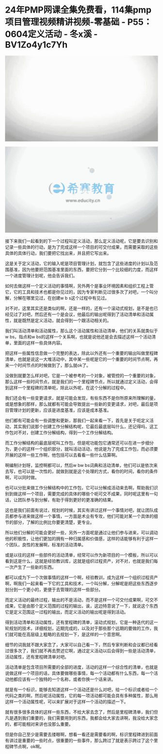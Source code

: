 # 24年PMP网课全集免费看，114集pmp项目管理视频精讲视频-零基础 - P55：0604定义活动 - 冬x溪 - BV1Zo4y1c7Yh

![](img/b41f5e9f95a9476100ced702abb4f071_0.png)

![](img/b41f5e9f95a9476100ced702abb4f071_1.png)

接下来我们一起看到的下一个过程叫定义活动，那么定义活动呢，它是要去识别和记录一些具体的行动，是为了完成这样一个项目的可交付成果，而需要采取的这些具体的具体行动，我们要把它找出来，并且把它写出来。

这是关于定义活动，它的输入呢是项目管理计划，就包含了这些进度的计划以及范围基准，因为他要把范围基准里面的东西，要把它分到一个比较细的力度，而这样一个进度管理计划呢，他会告诉我们。

如何去做这样一个定义活动的事情啊，另外两个是事业环境因素和组织工程上管它，它的工具和技术也都是你见过的，因为专家判断见过很多次了对吧，一个叫分解，分解在哪里见过，在创建w b s这个过程中有见过。

对不对，这里其实还是类似的啊，还是一样的，还有一个滚动式规划，是不是也已经见过了对吧，然后还有一个是会议，他最后的输出呢得到了活动清单和活动属性，就是既然是定义活动，就会得到一个跟活动相关的。

我们叫活动清单和活动属性，那么这个活动属性和活动清单，他们的关系就类似于w bs，指点和w bs的这样一个关系啊，也就是说他还是会去描述这样一个活动清单，里面的这样一些具体内容。

把这样一些属性信息做一个完整的表达，除此以外还有一个重要的输出叫做里程碑清单，也就是说这一大堆活动中，其中某一些呢是它的一个重要的时间节点啊，再来一个时间节点的时候做到了，那么就ok了。

没做到就要怎么样对吧，它是一个被参考的一个对象，被管控的一个重要的对象，那么这样一些时间节点，就是我们的一个里程碑节点，所以就通过定义活动，会得到这样一个里程碑的清单呃，除此以外呢，在这个分解的过程中。

我们还会有一些变更请求，就是可能会发现，有些东西不是你所原来所理解的量，或是想象的那样，那么就都有可能会导致提出一些新的变更请求，对吧，最后是项目管理计划的更新，应该是进度基准，应该是成本基准。

他们都有可能会有一些调整和更新，那我们一起来看一下，首先是关于呃定义活动，其实我们说那个创建工作分解结构呢，它最后最底层叫什么，还记得吗，这工作包对不对，创建工作分解结构，得到一个工作分解结构。

而工作分解结构的最底层呢叫工作包，但是呢功能包它通常还可以在进一步细分为，更小的这样一个组织部分，就叫活动活动，他说是为了完成工作包，而必须要开展的这样一些工作啊，他包括可以去看看一些什么估算啊。

啊编制计划呀，监控啊都可以，然后w bw bs词典和活动清单，他们可以是依次来去写，也可以是一次性的，就做到就是这个处理的方式，看你的时间，看你的条件啊，可以同时做。

也可以分批来做工作分解结构中的工作包，它可以分解成活动来去啊，帮助我们识别到做这样一个项目，需要完成的具体的哪些个呃可交不成果，同时呢这里有一句话，让团队参与到分解，有助于得到更好的更准确的结果。

这也是我们前面有说过，规划的时候，其实有讲过这样一个事情对吧，就让团队成员都参与进来做这样一个事情，一方面是术业有专攻，他们可能对某一个具体的细节的部分，了解的比例比你要更清楚，更专业。

所以他们分解的可能会更好一些，另外一方面呢是通过让他们参与进来，可以调动他的积极性，让他们更加的拥有一种归属感和价值感，这样的话能够有利于这样一个团队，良性的发展啊，标准的活动清单。

或是以往的这样一些部件的活动清单，经常可以作为新项目的一个模板，所以可以看到这是什么，这就是经验教训库，这就是组织过程资产，对不对，也就是我们每一次产生了一些新的东西。

都可以成为下一个次做事情的这样一个啊，经验教训，成为这样一个组织过程资产啊，啊我们一起来看一下它的工具和技术，一个叫分解，分解呢是把这些东西逐步划分到一个更小的，更便于去管理的这样一些部分。

而定义活动的最终过程，输出的不是活动，而不是这样一个可交付成果啊，可交不成果，它是由那个定义范围的过程的输出，诶，这边特意说了一下，就说这个东西它是定义范围这一过程的输出，而定义活动的输出呢是得到活动。

得到活动清单和活动属性，还有里程碑的清单，滚动式规划，它是一种迭代的这一轮规划的技术，详细规划，近期完成的，以及对于那些那个远期的要做的工作，我们就可能在高层级上粗略的去规划一下，是这样的一个意思啊。

细节的词我就不跟大家念了，大家可以自己看一下，然后专家判断和会议都已经看过很多次了，我们就不再去赘述它啊，通过定义活动以后会得到一些是活动清单，活动属性，还有里程碑清单对吧。

活动清单是包含项目所需要的全部的进度，活动的这样一个综合性的清单，也就是说做这样一个项目的话，具体要做哪些事情，每一个活动都有什么东西，每一个活动他都应该有一个独特的一个名称，或者你换一个话来讲。

就是有一个标识，能够去知道这样一个活动还是什么对吧，给一个标识或者给一个代码之类的啊，然后呢活动属性，它的每一项活动都可能会具有多种属性，那么用这样一个活动属性呢，可以来扩展对于这样一个活动的描述一下。

就有很多很多具体的这样一些东西，不给大家去念了，然后是里程碑清单，我们但凡是遇到我们重要的，我们需要用到的东西，我都会给大家去讲啊，我没给大家念的，都可能相对来讲也没那么重要。

但是你自己至少是需要去搂眼啊，想看一看还是需要看的啊，标识里程碑进到前面有讲过是重要的一些时点，很重要的一些事件，那么跨过了就是表示跨过了这个里程碑节点啊，ok啊。

